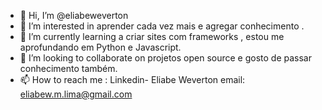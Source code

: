 - 👋 Hi, I’m @eliabeweverton
- 👀 I’m interested in  aprender cada vez mais e agregar conhecimento .
- 🌱 I’m currently learning a criar sites com frameworks , estou me aprofundando em Python e Javascript.
- 💞️ I’m looking to collaborate on projetos open source e gosto de passar conhecimento também.
- 📫 How to reach me : Linkedin- Eliabe Weverton  email: eliabew.m.lima@gmail.com

<!---
eliabeweverton/eliabeweverton is a ✨ special ✨ repository because its `README.md` (this file) appears on your GitHub profile.
You can click the Preview link to take a look at your changes.
--->

